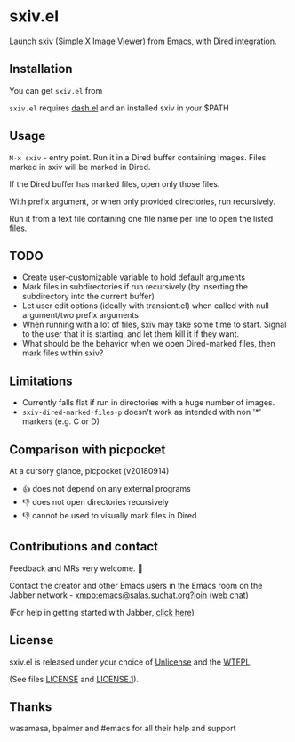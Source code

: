 # sxiv.el
Launch sxiv (Simple X Image Viewer) from Emacs, with Dired integration.

## Installation
You can get `sxiv.el` from

`sxiv.el` requires [dash.el](https://github.com/magnars/dash.el) and an installed sxiv in your $PATH

## Usage
`M-x sxiv` - entry point. Run it in a Dired buffer containing images. Files marked in sxiv will be marked in Dired.

If the Dired buffer has marked files, open only those files.

With prefix argument, or when only provided directories, run recursively.

Run it from a text file containing one file name per line to open the listed files.

## TODO
* Create user-customizable variable to hold default arguments
* Mark files in subdirectories if run recursively (by inserting the subdirectory into the current buffer)
* Let user edit options (ideally with transient.el) when called with null argument/two prefix arguments
* When running with a lot of files, sxiv may take some time to start. Signal to the user that it is starting, and let them kill it if they want.
* What should be the behavior when we open Dired-marked files, then mark files within sxiv?

## Limitations
* Currently falls flat if run in directories with a huge number of images.
* `sxiv-dired-marked-files-p` doesn't work as intended with non '*' markers (e.g. C or D)

## Comparison with picpocket
At a cursory glance, picpocket (v20180914)
* 👍 does not depend on any external programs
* 👎 does not open directories recursively
* 👎 cannot be used to visually mark files in Dired

## Contributions and contact
Feedback and MRs very welcome. 🙂

Contact the creator and other Emacs users in the Emacs room on the Jabber network - [xmpp:emacs@salas.suchat.org?join](xmpp:emacs@salas.suchat.org?join) ([web chat](https://inverse.chat/#converse/room?jid=emacs@salas.suchat.org))

(For help in getting started with Jabber, [click here](https://xmpp.org/getting-started/))

## License
sxiv.el is released under your choice of [Unlicense](https://unlicense.org/) and the [WTFPL](http://www.wtfpl.net/).

(See files [LICENSE](LICENSE) and [LICENSE.1](LICENSE.1)).

## Thanks
wasamasa, bpalmer and #emacs for all their help and support
